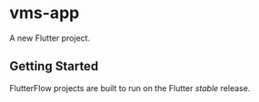 # vms-app

A new Flutter project.

## Getting Started

FlutterFlow projects are built to run on the Flutter _stable_ release.
